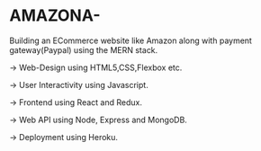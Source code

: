 # AMAZONA-
Building an ECommerce website like Amazon along with payment gateway(Paypal) using the MERN stack.

-> Web-Design using HTML5,CSS,Flexbox etc.

-> User Interactivity using Javascript.

-> Frontend using React and Redux.

-> Web API using Node, Express and MongoDB.

-> Deployment using Heroku.
